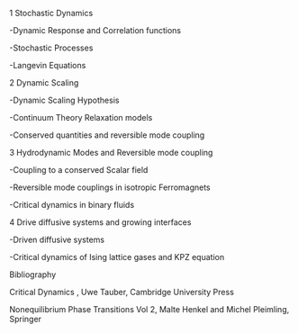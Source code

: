 1 Stochastic Dynamics

-Dynamic Response and Correlation functions

-Stochastic Processes

-Langevin Equations

2 Dynamic Scaling

-Dynamic Scaling Hypothesis

-Continuum Theory Relaxation models

-Conserved quantities and reversible mode coupling

3 Hydrodynamic Modes and Reversible mode coupling

-Coupling to a conserved Scalar field

-Reversible mode couplings in isotropic Ferromagnets

-Critical dynamics in binary fluids

4 Drive diffusive systems and growing interfaces

-Driven diffusive systems

-Critical dynamics of Ising lattice gases and KPZ equation


Bibliography

Critical Dynamics , Uwe Tauber, Cambridge University Press

Nonequilibrium Phase Transitions Vol 2, Malte Henkel and Michel Pleimling,
Springer
